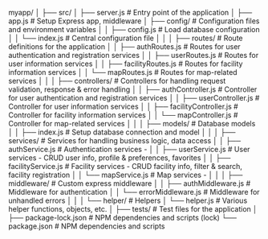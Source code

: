 myapp/
│
├── src/
│ ├── server.js # Entry point of the application
│ ├── app.js # Setup Express app, middleware
│ ├── config/ # Configuration files and environment variables
│ │ ├── config.js # Load database configuration
│ │ └── index.js # Central configuration file
│ │
│ ├── routes/ # Route definitions for the application
│ │ ├── authRoutes.js # Routes for user authentication and registration services
│ │ ├── userRoutes.js # Routes for user information services
│ │ ├── facilityRoutes.js # Routes for facility information services
│ │ └── mapRoutes.js # Routes for map-related services
│ │
│ ├── controllers/ # Controllers for handling request validation, response & error handling
│ │ ├── authController.js # Controller for user authentication and registration services
│ │ ├── userController.js # Controller for user information services
│ │ ├── facilityController.js # Controller for facility information services
│ │ └── mapController.js # Controller for map-related services
│ │
│ ├── models/ # Database models
│ │ ├── index.js # Setup database connection and model
│ │
│ ├── services/ # Services for handling business logic, data access
│ │ ├── authService.js # Authentication services - 
│ │ ├── userService.js # User services - CRUD user info, profile & preferences, favorites
│ │ ├── facilityService.js # Facility services - CRUD facility info, filter & search, facility registration
│ │ └── mapService.js # Map services - 
│ │
│ ├── middleware/ # Custom express middleware
│ │ ├── authMiddleware.js # Middleware for authentication
│ │ └── errorMiddleware.js # Middleware for unhandled errors
│ │ 
│ └── helper/ # Helpers 
│   └── helper.js # Various helper functions, objects, etc.
│
├── tests/ # Test files for the application
│
├── package-lock.json # NPM dependencies and scripts (lock)
└── package.json # NPM dependencies and scripts
